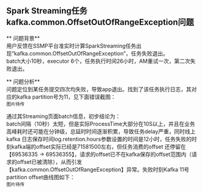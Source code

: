 ## Spark Streaming任务kafka.common.OffsetOutOfRangeException问题  

** 问题背景**  
用户反馈在SSMP平台准实时计算SparkStreaming任务出现“kafka.common.OffsetOutOfRangeException”，任务失败退出。  
batch大小10秒，executor 6个，任务执行时间26小时，AM重试一次，第二次失败退出。

** 问题分析**  
问题定位到某任务提交四次均失败，导致app退出。找到了该任务执行日志，其对应的kafka partition号为11，见下面错误截图：  
`图片待传`  

通过其Streaming页面batch信息，初步结论为：  
batch间隔（10秒）太短，但是实际ProcessTime大部分在10S以上，并且在业务高峰耗时还可能在分钟级，总延时时间逐渐积累，导致任务delay严重，同时线上kafka 日志保存时间log.retention.hours参数设置的时间是12小时，任务失败的时刻kafka端的offset实际已经是71581500左右，但任务消费的offset 还停留在【69536335 -> 69536355】，请求的offset已不在kafka保存的offset范围内（请求的offset已被清除），从而引发【kafka.common.OffsetOutOfRangeException】异常。失败时刻Kafka 11号partition offset曲线图如下：  
`图片待传`  

